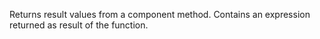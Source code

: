 Returns result values from a component method. Contains an expression returned as result of the function.